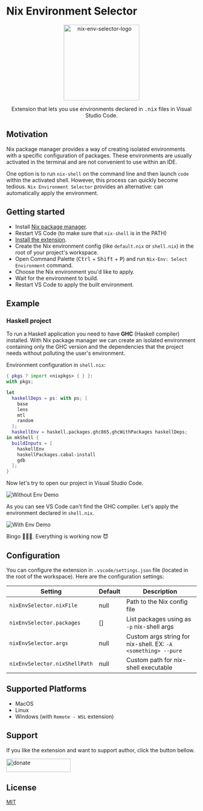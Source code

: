 # Nix Environment Selector

<p align="center">
  <img
    width="200"
    height="200"
    src="https://raw.githubusercontent.com/arrterian/nix-env-selector/master/resources/icon.png"
    alt="nix-env-selector-logo"/>
</p>

<p align="center">
  Extension that lets you use environments declared in <kbd>.nix</kbd> files in Visual Studio Code.
</p>

## Motivation

Nix package manager provides a way of creating isolated
environments with a specific configuration of packages.
These environments are usually activated in the terminal
and are not convenient to use within an IDE.

One option is to run `nix-shell` on the command line and then
launch `code` within the activated shell.
However, this process can quickly become tedious.
`Nix Environment Selector` provides an alternative: can automatically apply the environment.

## Getting started

-   Install [Nix package manager](https://nixos.org/nix/).
-   Restart VS Code (to make sure that `nix-shell` is in the PATH)
-   [Install the extension](https://marketplace.visualstudio.com/items?itemName=arrterian.nix-env-selector).
-   Create the Nix environment config (like `default.nix` or `shell.nix`) in
    the root of your project's workspace.
-   Open Command Palette (<kbd>Ctrl</kbd> + <kbd>Shift</kbd> + <kbd>P</kbd>)
    and run `Nix-Env: Select Environment` command.
-   Choose the Nix environment you'd like to apply.
-   Wait for the environment to build.
-   Restart VS Code to apply the built environment.

## Example

### Haskell project

To run a Haskell application you need to have **GHC** (Haskell compiler) installed.
With Nix package manager we can create an isolated environment containing only
the GHC version and the dependencies that the project needs without
polluting the user's environment.

Environment configuration in `shell.nix`:

```nix
{ pkgs ? import <nixpkgs> { } }:
with pkgs;

let
  haskellDeps = ps: with ps; [
    base
    lens
    mtl
    random
  ];
  haskellEnv = haskell.packages.ghc865.ghcWithPackages haskellDeps;
in mkShell {
  buildInputs = [
    haskellEnv
    haskellPackages.cabal-install
    gdb
  ];
}
```

Now let's try to open our project in Visual Studio Code.

![Without Env Demo](resources/without-env-demo.gif)

As you can see VS Code can't find the GHC compiler. Let's apply
the environment declared in `shell.nix`.

![With Env Demo](resources/with-env-demo.gif)

Bingo 🎉🎉🎉. Everything is working now 😈

## Configuration

You can configure the extension in `.vscode/settings.json`
file (located in the root of the workspace). Here are the configuration settings:

| Setting                       | Default | Description                                                   |
| ----------------------------- | ------- | ------------------------------------------------------------- |
| `nixEnvSelector.nixFile`      | null    | Path to the Nix config file                                   |
| `nixEnvSelector.packages`     | []      | List packages using as `-p` nix-shell args                    |
| `nixEnvSelector.args`         | null    | Custom args string for nix-shell. EX: `-A <something> --pure` |
| `nixEnvSelector.nixShellPath` | null    | Custom path for nix-shell executable                          |

## Supported Platforms

-   MacOS
-   Linux
-   Windows (with `Remote - WSL` extension)

## Support

If you like the extension and want to support author, click the button bellow.

<a
  href="https://secure.wayforpay.com/payment/selector"
  alt="donate">
  <img
      width="170"
      height="35"
      src="https://raw.githubusercontent.com/arrterian/nix-env-selector/master/resources/donate-wfp.png"
      alt="donate"/>
</a>

## License

[MIT](LICENSE)
